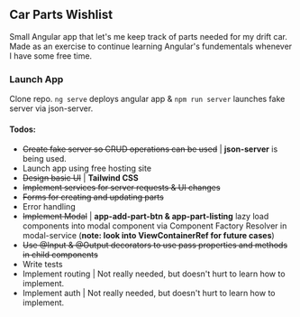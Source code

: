 ## Car Parts Wishlist

Small Angular app that let's me keep track of parts needed for my drift car. Made as an exercise to continue learning Angular's fundementals whenever I have some free time. 

### Launch App
Clone repo. `ng serve` deploys angular app & `npm run server` launches fake server via json-server.

#### Todos:
- ~~Create fake server so CRUD operations can be used~~ | **json-server** is being used.
- Launch app using free hosting site
- ~~Design basic UI~~ | **Tailwind CSS**
- ~~Implement services for server requests & UI changes~~
- ~~Forms for creating and updating parts~~ 
- Error handling
- ~~Implement Modal~~ | **app-add-part-btn & app-part-listing** lazy load components into modal component via Component Factory Resolver in modal-service (**note: look into ViewContainerRef for future cases**)
- ~~Use @Input & @Output decorators to use pass properties and methods in child components~~ 
- Write tests
- Implement routing | Not really needed, but doesn't hurt to learn how to implement.
- Implement auth | Not really needed, but doesn't hurt to learn how to implement.
